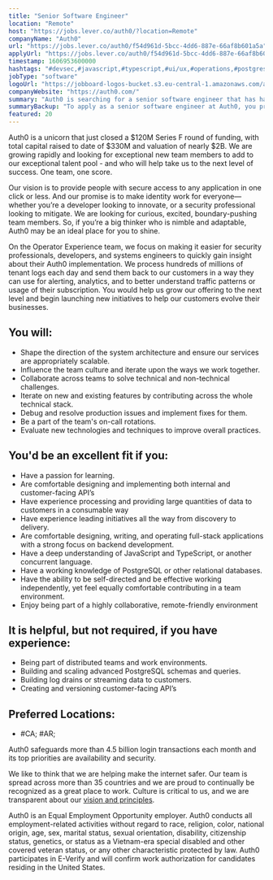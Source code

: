 ```yaml
---
title: "Senior Software Engineer"
location: "Remote"
host: "https://jobs.lever.co/auth0/?location=Remote"
companyName: "Auth0"
url: "https://jobs.lever.co/auth0/f54d961d-5bcc-4dd6-887e-66af8b601a5a"
applyUrl: "https://jobs.lever.co/auth0/f54d961d-5bcc-4dd6-887e-66af8b601a5a/apply"
timestamp: 1606953600000
hashtags: "#devsec,#javascript,#typescript,#ui/ux,#operations,#postgresql,#analysis,#office"
jobType: "software"
logoUrl: "https://jobboard-logos-bucket.s3.eu-central-1.amazonaws.com/auth0"
companyWebsite: "https://auth0.com/"
summary: "Auth0 is searching for a senior software engineer that has have experience processing and providing large quantities of data to customers in a consumable way."
summaryBackup: "To apply as a senior software engineer at Auth0, you preferably need to have some knowledge of: #devsec, #javascript, #typescript."
featured: 20
---
```


Auth0 is a unicorn that just closed a $120M Series F round of funding, with total capital raised to date of $330M and valuation of nearly $2B. We are growing rapidly and looking for exceptional new team members to add to our exceptional talent pool - and who will help take us to the next level of success. One team, one score. 

Our vision is to provide people with secure access to any application in one click or less. And our promise is to make identity work for everyone—whether you’re a developer looking to innovate, or a security professional looking to mitigate. We are looking for curious, excited, boundary-pushing team members. So, if you’re a big thinker who is nimble and adaptable, Auth0 may be an ideal place for you to shine.

On the Operator Experience team, we focus on making it easier for security professionals, developers, and systems engineers to quickly gain insight about their Auth0 implementation. We process hundreds of millions of tenant logs each day and send them back to our customers in a way they can use for alerting, analytics, and to better understand traffic patterns or usage of their subscription. You would help us grow our offering to the next level and begin launching new initiatives to help our customers evolve their businesses.

## You will:

*   Shape the direction of the system architecture and ensure our services are appropriately scalable.
*   Influence the team culture and iterate upon the ways we work together.
*   Collaborate across teams to solve technical and non-technical challenges.
*   Iterate on new and existing features by contributing across the whole technical stack.
*   Debug and resolve production issues and implement fixes for them.
*   Be a part of the team's on-call rotations.
*   Evaluate new technologies and techniques to improve overall practices.

## You'd be an excellent fit if you:

*   Have a passion for learning.
*   Are comfortable designing and implementing both internal and customer-facing API’s
*   Have experience processing and providing large quantities of data to customers in a consumable way
*   Have experience leading initiatives all the way from discovery to delivery.
*   Are comfortable designing, writing, and operating full-stack applications with a strong focus on backend development.
*   Have a deep understanding of JavaScript and TypeScript, or another concurrent language.
*   Have a working knowledge of PostgreSQL or other relational databases.
*   Have the ability to be self-directed and be effective working independently, yet feel equally comfortable contributing in a team environment.
*   Enjoy being part of a highly collaborative, remote-friendly environment

## It is helpful, but not required, if you have experience:

*   Being part of distributed teams and work environments.
*   Building and scaling advanced PostgreSQL schemas and queries.
*   Building log drains or streaming data to customers.
*   Creating and versioning customer-facing API’s

## Preferred Locations:

*   #CA; #AR;

Auth0 safeguards more than 4.5 billion login transactions each month and its top priorities are availability and security.

We like to think that we are helping make the internet safer. Our team is spread across more than 35 countries and we are proud to continually be recognized as a great place to work. Culture is critical to us, and we are transparent about our [vision and principles](https://auth0.com/blog/the-developer-first-identity-platform-auth0-story-and-future). 

Auth0 is an Equal Employment Opportunity employer. Auth0 conducts all employment-related activities without regard to race, religion, color, national origin, age, sex, marital status, sexual orientation, disability, citizenship status, genetics, or status as a Vietnam-era special disabled and other covered veteran status, or any other characteristic protected by law. Auth0 participates in E-Verify and will confirm work authorization for candidates residing in the United States.
